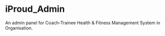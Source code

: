 # iProud_Admin
An admin panel for Coach-Trainee Health &amp; Fitness Management System in Organisation.
